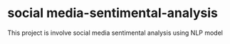 # social media-sentimental-analysis
This project is involve social media sentimental analysis using NLP model
